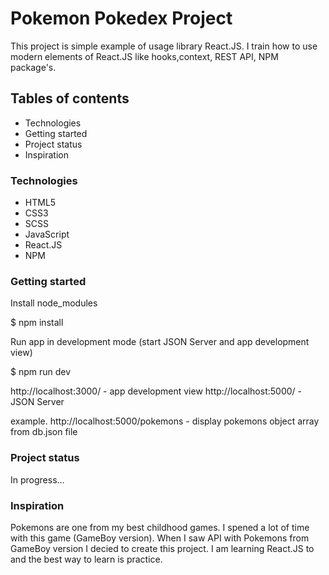 # Pokemon Pokedex Project

This project is simple example of usage library React.JS. I train how to use modern elements of React.JS like hooks,context, REST API, NPM package's.

## Tables of contents

- Technologies
- Getting started
- Project status
- Inspiration

### Technologies

- HTML5
- CSS3
- SCSS
- JavaScript
- React.JS
- NPM

### Getting started

Install node_modules

\$ npm install

Run app in development mode (start JSON Server and app development view)

\$ npm run dev

http://localhost:3000/ - app development view
http://localhost:5000/ - JSON Server

example. http://localhost:5000/pokemons - display pokemons object array from db.json file

### Project status

In progress...

### Inspiration

Pokemons are one from my best childhood games. I spened a lot of time with this game (GameBoy version).
When I saw API with Pokemons from GameBoy version I decied to create this project. I am learning React.JS to and the best way to learn is practice.
